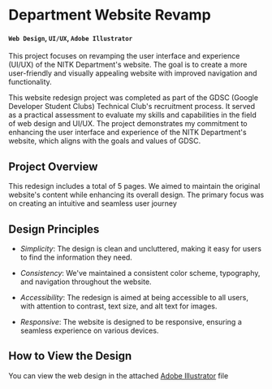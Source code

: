 
#  Department Website Revamp

#### `Web Design`, `UI/UX`, `Adobe Illustrator`

This project focuses on revamping the user interface and experience (UI/UX) of the NITK Department's website.
The goal is to create a more user-friendly and visually appealing website with improved navigation and functionality.


This website redesign project was completed as part of the GDSC (Google Developer Student Clubs) Technical Club's recruitment process.
It served as a practical assessment to evaluate my skills and capabilities in the field of web design and UI/UX. 
The project demonstrates my commitment to enhancing the user interface and experience of the NITK Department's website, which aligns with the goals and values of GDSC.




## Project Overview

This redesign includes a total of 5 pages. We aimed to maintain the original website's content while enhancing its overall design. The primary focus was on creating an intuitive and seamless user journey
## Design Principles
- *Simplicity*: The design is clean and uncluttered, making it easy for users to find the information they need.

- *Consistency*: We've maintained a consistent color scheme, typography, and navigation throughout the website.

- *Accessibility*: The redesign is aimed at being accessible to all users, with attention to contrast, text size, and alt text for images.

- *Responsive*: The website is designed to be responsive, ensuring a seamless experience on various devices.
## How to View the Design
You can view the web design in the attached [Adobe Illustrator](https://github.com/Tech-Savvy-Abhishek/Department_Website_Revamp/blob/master/Department%20Website%20Revamp.ai) file